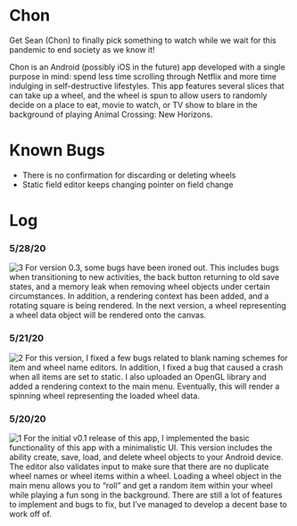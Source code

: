 # Chon
Get Sean (Chon) to finally pick something to watch while we wait for this pandemic to end society as we know it!

Chon is an Android (possibly iOS in the future) app developed with a single purpose in mind: spend less time scrolling through Netflix and more time indulging in self-destructive lifestyles. This app features several slices that can take up a wheel, and the wheel is spun to allow users to randomly decide on a place to eat, movie to watch, or TV show to blare in the background of playing Animal Crossing: New Horizons.

# Known Bugs
- There is no confirmation for discarding or deleting wheels
- Static field editor keeps changing pointer on field change

# Log

### 5/28/20
![3](RMImages/3.PNG)
For version 0.3, some bugs have been ironed out. This includes bugs when transitioning to new activities, the back button returning to old save states, and a memory leak when removing wheel objects under certain circumstances. In addition, a rendering context has been added, and a rotating square is being rendered. In the next version, a wheel representing a wheel data object will be rendered onto the canvas.

### 5/21/20
![2](RMImages/2.PNG)
For this version, I fixed a few bugs related to blank naming schemes for item and wheel name editors. In addition, I fixed a bug that caused a crash when all items are set to static. I also uploaded an OpenGL library and added a rendering context to the main menu. Eventually, this will render a spinning wheel representing the loaded wheel data.

### 5/20/20
![1](RMImages/1.PNG)
For the initial v0.1 release of this app, I implemented the basic functionality of this app with a minimalistic UI. This version includes the ability create, save, load, and delete wheel objects to your Android device. The editor also validates input to make sure that there are no duplicate wheel names or wheel items within a wheel. Loading a wheel object in the main menu allows you to “roll” and get a random item within your wheel while playing a fun song in the background. There are still a lot of features to implement and bugs to fix, but I’ve managed to develop a decent base to work off of.
